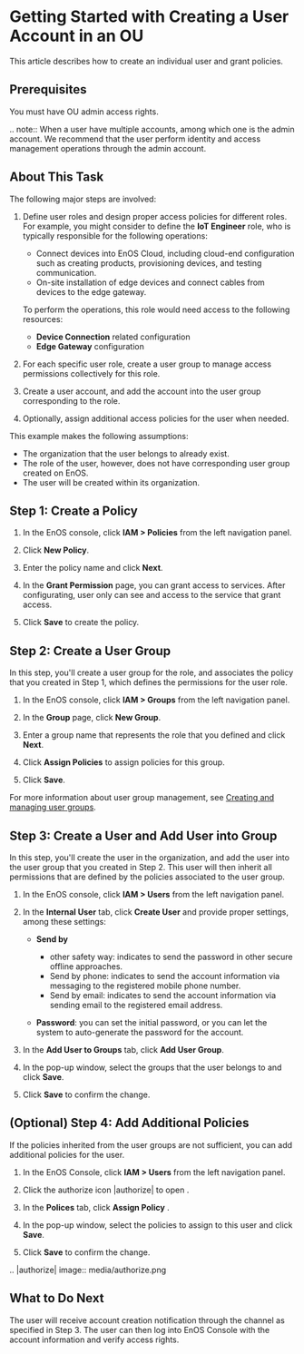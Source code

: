 # Getting Started with Creating a User Account in an OU

This article describes how to create an individual user and grant policies.

## Prerequisites

You must have OU admin access rights.

.. note:: When a user have multiple accounts, among which one is the admin account. We recommend that the user perform identity and access management operations through the admin account.

## About This Task

The following major steps are involved:

1. Define user roles and design proper access policies for different roles. For example, you might consider to define the **IoT Engineer** role, who is typically responsible for the following operations:

   - Connect devices into EnOS Cloud, including cloud-end configuration such as creating products, provisioning devices, and testing communication.
   - On-site installation of edge devices and connect cables from devices to the edge gateway.

   To perform the operations, this role would need access to the following resources:

   - **Device Connection** related configuration
   - **Edge Gateway** configuration

2. For each specific user role, create a user group to manage access permissions collectively for this role.

3. Create a user account, and add the account into the user group corresponding to the role.

4. Optionally, assign additional access policies for the user when needed.

This example makes the following assumptions:

- The organization that the user belongs to already exist.
- The role of the user, however, does not have corresponding user group created on EnOS.
- The user will be created within its organization.

## Step 1: Create a Policy

1. In the EnOS console, click **IAM > Policies** from the left navigation panel.  

2. Click **New Policy**.

3. Enter the policy name and click **Next**.

4. In the **Grant Permission** page, you can grant access to services<!-- or assets-->. After configurating, user only can see and access to the service that grant access.
  <!-- Service: the services that the user is allowed to access. After configurating, user only can see and access to the service that grant access.
    - Assets: the assets that the user is allowed to access. EnOS supports granting access at 3 levels: individual asset level, asset tree level, and all assets. When assigned access to all assets, the user has access to the data of all assets.
  -->
5. Click **Save** to create the policy.

## Step 2: Create a User Group

In this step, you'll create a user group for the role, and associates the policy that you created in Step 1, which defines the permissions for the user role.

1. In the EnOS console, click **IAM > Groups** from the left navigation panel.  

2. In the **Group** page, click **New Group**.

3. Enter a group name that represents the role that you defined and click **Next**.

4. Click **Assign Policies** to assign policies for this group.

5. Click **Save**.

For more information about user group management, see [Creating and managing user groups](managing_groups).


## Step 3: Create a User and Add User into Group

In this step, you'll create the user in the organization, and add the user into the user group that you created in Step 2. This user will then inherit all permissions that are defined by the policies associated to the user group.

1. In the EnOS console, click **IAM > Users** from the left navigation panel.  

2. In the **Internal User** tab, click **Create User** and provide proper settings, among these settings:

   - **Send by**

     - other safety way: indicates to send the password in other secure offline approaches.
     - Send by phone: indicates to send the account information via messaging to the registered mobile phone number.
     - Send by email: indicates to send the account information via sending email to the registered email address.

   - **Password**: you can set the initial password, or you can let the system to auto-generate the password for the account.

3. In the **Add User to Groups** tab, click **Add User Group**.

4. In the pop-up window, select the groups that the user belongs to and click **Save**.

5. Click **Save** to confirm the change.


## (Optional) Step 4: Add Additional Policies

If the policies inherited from the user groups are not sufficient, you can add additional policies for the user.

1. In the EnOS Console, click **IAM > Users** from the left navigation panel.  

2. Click the authorize icon  |authorize| to open .

3. In the **Polices** tab, click **Assign Policy** .

4. In the pop-up window, select the policies to assign to this user and click **Save**.

5. Click **Save** to confirm the change.

.. |authorize| image:: media/authorize.png

## What to Do Next

The user will receive account creation notification through the channel as specified in Step 3. The user can then log into EnOS Console with the account information and verify access rights.

